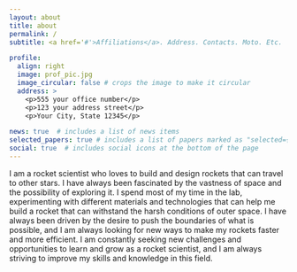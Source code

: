 ```yaml
---
layout: about
title: about
permalink: /
subtitle: <a href='#'>Affiliations</a>. Address. Contacts. Moto. Etc.

profile:
  align: right
  image: prof_pic.jpg
  image_circular: false # crops the image to make it circular
  address: >
    <p>555 your office number</p>
    <p>123 your address street</p>
    <p>Your City, State 12345</p>

news: true  # includes a list of news items
selected_papers: true # includes a list of papers marked as "selected={true}"
social: true  # includes social icons at the bottom of the page
---
```


I am a rocket scientist who loves to build and design rockets that can travel to other stars. I have always been fascinated by the vastness of space and the possibility of exploring it. I spend most of my time in the lab, experimenting with different materials and technologies that can help me build a rocket that can withstand the harsh conditions of outer space. I have always been driven by the desire to push the boundaries of what is possible, and I am always looking for new ways to make my rockets faster and more efficient. I am constantly seeking new challenges and opportunities to learn and grow as a rocket scientist, and I am always striving to improve my skills and knowledge in this field.
